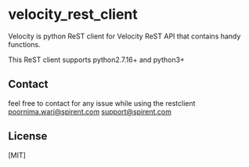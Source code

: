 # velocity_rest_client

Velocity is python ReST client for Velocity ReST API that contains handy functions. 

This ReST client supports python2.7.16+ and python3+

## Contact
feel free to contact for any issue while using the restclient
poornima.wari@spirent.com
support@spirent.com

## License
[MIT]
